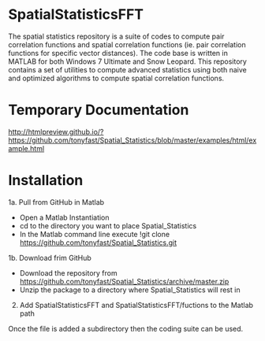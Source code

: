 SpatialStatisticsFFT
====================

The spatial statistics repository is a suite of codes to compute pair correlation functions and spatial correlation functions (ie. pair correlation functions for specific vector distances).  The code base is written in MATLAB for both Windows 7 Ultimate and Snow Leopard.  This repository contains a set of utilities to compute advanced statistics using both naive and optimized algorithms to compute spatial correlation functions.

Temporary Documentation
=======================

http://htmlpreview.github.io/?https://github.com/tonyfast/Spatial_Statistics/blob/master/examples/html/example.html 

Installation
============


1a. Pull from GitHub in Matlab
+ Open a Matlab Instantiation
+ cd to the directory you want to place Spatial_Statistics
+ In the Matlab command line execute
  !git clone https://github.com/tonyfast/Spatial_Statistics.git
  
1b. Download frim GitHub
+ Download the repository from https://github.com/tonyfast/Spatial_Statistics/archive/master.zip
+ Unzip the package to a directory where Spatial_Statistics will rest in

2. Add SpatialStatisticsFFT and SpatialStatisticsFFT/fuctions to the Matlab path


Once the file is added a subdirectory then the coding suite can be used.



